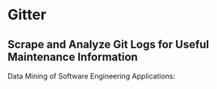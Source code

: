 # Gitter

## Scrape and Analyze Git Logs for Useful Maintenance Information

Data Mining of Software Engineering Applications:
